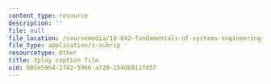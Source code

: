 ```yaml
---
content_type: resource
description: ''
file: null
file_location: /coursemedia/16-842-fundamentals-of-systems-engineering-fall-2015/801e596427425966a720154db811fd57_RsOCnszziDA.vtt
file_type: application/x-subrip
resourcetype: Other
title: 3play caption file
uid: 801e5964-2742-5966-a720-154db811fd57
---
```

